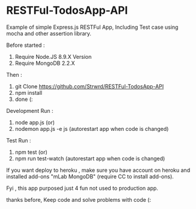 # RESTFul-TodosApp-API
Example of simple Express.js RESTFul App, Including Test case using mocha and other assertion library.

Before started : 
1. Require Node.JS 8.9.X Version
2. Require MongoDB 2.2.X

Then : 
1. git Clone https://github.com/Strwrd/RESTFul-TodosApp-API
2. npm install
3. done (:

Development Run :
1. node app.js (or) 
2. nodemon app.js -e js (autorestart app when code is changed)

Test Run :
1. npm test (or) 
2. npm run test-watch (autorestart app when code is changed)

If you want deploy to heroku , make sure you have account on heroku and installed add-ons "mLab MongoDB"  (require CC to install add-ons).

Fyi , this app purposed just 4 fun not used to production app.

thanks before, Keep code and solve problems with code (:
